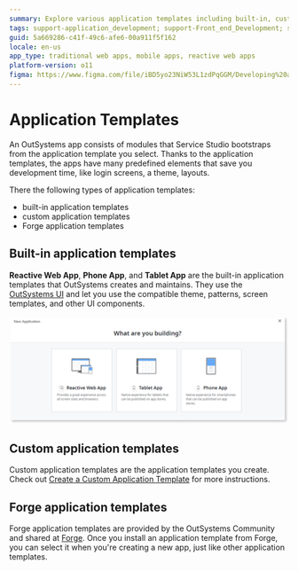 ```yaml
---
summary: Explore various application templates including built-in, custom, and Forge options in OutSystems 11 (O11) to accelerate app development.
tags: support-application_development; support-Front_end_Development; support-Front_end_Development-overview; support-Mobile_Apps; support-webapps
guid: 5a669286-c41f-49c6-afe6-00a911f5f162
locale: en-us
app_type: traditional web apps, mobile apps, reactive web apps
platform-version: o11
figma: https://www.figma.com/file/iBD5yo23NiW53L1zdPqGGM/Developing%20an%20Application?node-id=157:17
---
```


# Application Templates

An OutSystems app consists of modules that Service Studio bootstraps from the application template you select. Thanks to the application templates, the apps have many predefined elements that save you development time, like login screens, a theme, layouts.

There the following types of application templates:

* built-in application templates
* custom application templates
* Forge application templates

## Built-in application templates

**Reactive Web App**, **Phone App**, and **Tablet App** are the built-in application templates that OutSystems creates and maintains. They use the [OutSystems UI](https://outsystemsui.outsystems.com/outsystemsuiwebsite/) and let you use the compatible theme, patterns, screen templates, and other UI components.

![Screenshot of the application templates selection screen in OutSystems Service Studio](images/app-templates.png "Application Templates Selection")

## Custom application templates

Custom application templates are the application templates you create. Check out [Create a Custom Application Template](../ui/reuse/create-a-custom-application-template.md) for more instructions.

## Forge application templates

Forge application templates are provided by the OutSystems Community and shared at [Forge](https://www.outsystems.com/forge/#category=templates). Once you install an application template from Forge, you can select it when you're creating a new app, just like other application templates.
